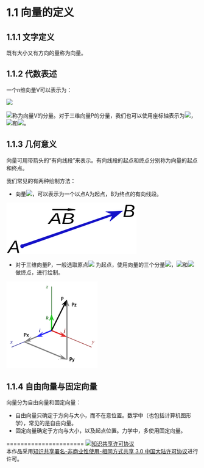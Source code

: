 1.1 向量的定义
======================

1.1.1 文字定义
----------------------
既有大小又有方向的量称为向量。

1.1.2 代数表述
----------------------
一个n维向量V可以表示为：

<img src="http://www.forkosh.com/mathtex.cgi? V = \langle {V_1},{V_2}, \cdots ,{V_n}\rangle ">

<img src="http://www.forkosh.com/mathtex.cgi? {V_i} ">称为向量V的分量。对于三维向量P的分量，我们也可以使用座标轴表示为<img src="http://www.forkosh.com/mathtex.cgi? {P_x} ">，<img src="http://www.forkosh.com/mathtex.cgi? {P_y} ">和<img src="http://www.forkosh.com/mathtex.cgi? {P_z} ">。

1.1.3 几何意义
----------------------
向量可用带箭头的“有向线段”来表示。有向线段的起点和终点分别称为向量的起点和终点。

我们常见的有两种绘制方法：

- 向量<img src="http://www.forkosh.com/mathtex.cgi? \overrightarrow {AB} ">，可以表示为一个以点A为起点，B为终点的有向线段。

![替代文本](../pic/1-1-2.png "可选的title")

- 对于三维向量P，一般选取原点<img src="http://www.forkosh.com/mathtex.cgi? {\left( {0,0,0} \right)} "> 为起点，使用向量的三个分量<img src="http://www.forkosh.com/mathtex.cgi? {P_x} ">，<img src="http://www.forkosh.com/mathtex.cgi? {P_y} ">和<img src="http://www.forkosh.com/mathtex.cgi? {P_z} ">做终点，进行绘制。

![替代文本](../pic/1-1-1.png "可选的title")

1.1.4 自由向量与固定向量
----------------------
向量分为自由向量和固定向量：

- 自由向量只确定于方向与大小，而不在意位置。数学中（也包括计算机图形学），常见的是自由向量。
- 固定向量确定于方向与大小，以及起点位置。力学中，多使用固定向量。



======================
<a rel="license" href="http://creativecommons.org/licenses/by-nc-sa/3.0/cn/"><img alt="知识共享许可协议" style="border-width:0" src="https://i.creativecommons.org/l/by-nc-sa/3.0/cn/88x31.png" /></a><br />本作品采用<a rel="license" href="http://creativecommons.org/licenses/by-nc-sa/3.0/cn/">知识共享署名-非商业性使用-相同方式共享 3.0 中国大陆许可协议</a>进行许可。
